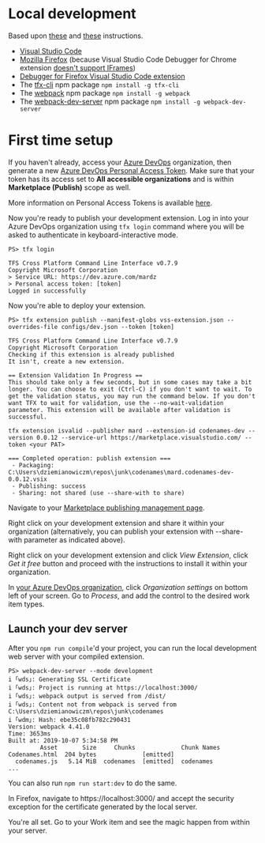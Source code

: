 # Local development

Based upon [these](https://github.com/microsoft/azure-devops-extension-hot-reload-and-debug) and [these](https://devblogs.microsoft.com/devops/streamlining-azure-devops-extension-development/) instructions.

* [Visual Studio Code](https://code.visualstudio.com/)
* [Mozilla Firefox](https://www.mozilla.org/pl/firefox/) (because Visual Studio Code Debugger for Chrome extension [doesn't support IFrames](https://github.com/microsoft/vscode-chrome-debug/issues/786))
* [Debugger for Firefox Visual Studio Code extension](https://marketplace.visualstudio.com/items?itemName=firefox-devtools.vscode-firefox-debug)
* The [tfx-cli](https://www.npmjs.com/package/tfx-cli) npm package `npm install -g tfx-cli`
* The [webpack](https://www.npmjs.com/package/webpack) npm package `npm install -g webpack`
* The [webpack-dev-server](https://www.npmjs.com/package/webpack-dev-server) npm package `npm install -g webpack-dev-server`

# First time setup

If you haven't already, access your [Azure DevOps](https://dev.azure.com/) organization, then generate a new [Azure DevOps Personal Access Token](https://dev.azure.com/mardz/_usersSettings/tokens). Make sure that your token has its access set to **All accessible organizations** and is within **Marketplace (Publish)** scope as well.

More information on Personal Access Tokens is available [here](https://docs.microsoft.com/en-us/azure/devops/organizations/accounts/use-personal-access-tokens-to-authenticate?view=azure-devops).

Now you're ready to publish your development extension. Log in into your Azure DevOps organization using `tfx login` command where you will be asked to authenticate in keyboard-interactive mode.

```text
PS> tfx login

TFS Cross Platform Command Line Interface v0.7.9
Copyright Microsoft Corporation
> Service URL: https://dev.azure.com/mardz
> Personal access token: [token]
Logged in successfully
```

Now you're able to deploy your extension.

```text
PS> tfx extension publish --manifest-globs vss-extension.json --overrides-file configs/dev.json --token [token]

TFS Cross Platform Command Line Interface v0.7.9
Copyright Microsoft Corporation
Checking if this extension is already published
It isn't, create a new extension.

== Extension Validation In Progress ==
This should take only a few seconds, but in some cases may take a bit longer. You can choose to exit (Ctrl-C) if you don't want to wait. To get the validation status, you may run the command below. If you don't want TFX to wait for validation, use the --no-wait-validation parameter. This extension will be available after validation is successful.

tfx extension isvalid --publisher mard --extension-id codenames-dev --version 0.0.12 --service-url https://marketplace.visualstudio.com/ --token <your PAT>

=== Completed operation: publish extension ===
 - Packaging: C:\Users\dziemianowiczm\repos\junk\codenames\mard.codenames-dev-0.0.12.vsix
 - Publishing: success
 - Sharing: not shared (use --share-with to share)
```

Navigate to your [Marketplace publishing management page](https://marketplace.visualstudio.com/manage/publishers).

Right click on your development extension and share it within your organization (alternatively, you can publish your extension with --share-with parameter as indicated above).

Right click on your development extension and click *View Extension*, click *Get it free* button and proceed with the instructions to install it within your organization.

In [your Azure DevOps organization](https://dev.azure.com), click *Organization settings* on bottom left of your screen. Go to *Process*, and add the control to the desired work item types.

## Launch your dev server

After you `npm run compile`'d your project, you can run the local development web server with your compiled extension.

```
PS> webpack-dev-server --mode development
i ｢wds｣: Generating SSL Certificate
i ｢wds｣: Project is running at https://localhost:3000/
i ｢wds｣: webpack output is served from /dist/
i ｢wds｣: Content not from webpack is served from C:\Users\dziemianowiczm\repos\junk\codenames
i ｢wdm｣: Hash: ebe35c08fb782c290431
Version: webpack 4.41.0
Time: 3653ms
Built at: 2019-10-07 5:34:58 PM
         Asset       Size     Chunks             Chunk Names
Codenames.html  204 bytes             [emitted]
  codenames.js   5.14 MiB  codenames  [emitted]  codenames
...
```

You can also run `npm run start:dev` to do the same.

In Firefox, navigate to https://localhost:3000/ and accept the security exception for the certificate generated by the local server.

You're all set. Go to your Work item and see the magic happen from within your server.
